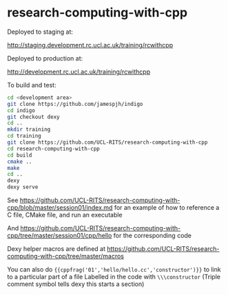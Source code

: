 research-computing-with-cpp
===========================

Deployed to staging at:

http://staging.development.rc.ucl.ac.uk/training/rcwithcpp

Deployed to production at:

http://development.rc.ucl.ac.uk/training/rcwithcpp

To build and test:

``` bash
cd <development area>
git clone https://github.com/jamespjh/indigo
cd indigo
git checkout dexy
cd ..
mkdir training
cd training
git clone https://github.com/UCL-RITS/research-computing-with-cpp
cd research-computing-with-cpp
cd build
cmake ..
make
cd ..
dexy
dexy serve
```

See https://github.com/UCL-RITS/research-computing-with-cpp/blob/master/session01/index.md for an example of how to reference a C file, CMake file, and run an executable

And https://github.com/UCL-RITS/research-computing-with-cpp/tree/master/session01/cpp/hello
for the corresponding code

Dexy helper macros are defined at https://github.com/UCL-RITS/research-computing-with-cpp/tree/master/macros

You can also do `{{cppfrag('01','hello/hello.cc','constructor')}}` to link to a particular part of a file
Labelled in the code with ` \\\constructor `
(Triple comment symbol tells dexy this starts a section)
